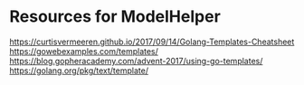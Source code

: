 # Resources for ModelHelper

https://curtisvermeeren.github.io/2017/09/14/Golang-Templates-Cheatsheet
https://gowebexamples.com/templates/
https://blog.gopheracademy.com/advent-2017/using-go-templates/
https://golang.org/pkg/text/template/